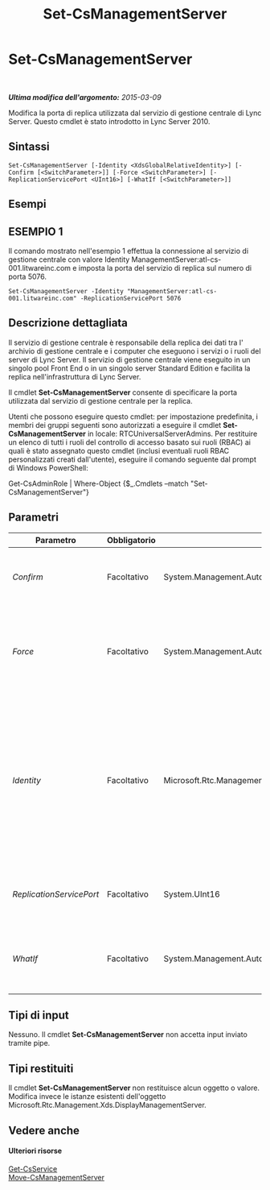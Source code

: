 ﻿---
title: Set-CsManagementServer
TOCTitle: Set-CsManagementServer
ms:assetid: 6607580d-f111-4dff-961a-71525bf2e482
ms:mtpsurl: https://technet.microsoft.com/it-it/library/Gg398465(v=OCS.15)
ms:contentKeyID: 49300808
ms.date: 08/24/2015
mtps_version: v=OCS.15
ms.translationtype: HT
---

# Set-CsManagementServer

 

_**Ultima modifica dell'argomento:** 2015-03-09_

Modifica la porta di replica utilizzata dal servizio di gestione centrale di Lync Server. Questo cmdlet è stato introdotto in Lync Server 2010.

## Sintassi

    Set-CsManagementServer [-Identity <XdsGlobalRelativeIdentity>] [-Confirm [<SwitchParameter>]] [-Force <SwitchParameter>] [-ReplicationServicePort <UInt16>] [-WhatIf [<SwitchParameter>]]

## Esempi

## ESEMPIO 1

Il comando mostrato nell'esempio 1 effettua la connessione al servizio di gestione centrale con valore Identity ManagementServer:atl-cs-001.litwareinc.com e imposta la porta del servizio di replica sul numero di porta 5076.

    Set-CsManagementServer -Identity "ManagementServer:atl-cs-001.litwareinc.com" -ReplicationServicePort 5076

## Descrizione dettagliata

Il servizio di gestione centrale è responsabile della replica dei dati tra l' archivio di gestione centrale e i computer che eseguono i servizi o i ruoli del server di Lync Server. Il servizio di gestione centrale viene eseguito in un singolo pool Front End o in un singolo server Standard Edition e facilita la replica nell'infrastruttura di Lync Server.

Il cmdlet **Set-CsManagementServer** consente di specificare la porta utilizzata dal servizio di gestione centrale per la replica.

Utenti che possono eseguire questo cmdlet: per impostazione predefinita, i membri dei gruppi seguenti sono autorizzati a eseguire il cmdlet **Set-CsManagementServer** in locale: RTCUniversalServerAdmins. Per restituire un elenco di tutti i ruoli del controllo di accesso basato sui ruoli (RBAC) ai quali è stato assegnato questo cmdlet (inclusi eventuali ruoli RBAC personalizzati creati dall'utente), eseguire il comando seguente dal prompt di Windows PowerShell:

Get-CsAdminRole | Where-Object {$\_.Cmdlets –match "Set-CsManagementServer"}

## Parametri


<table>
<colgroup>
<col style="width: 25%" />
<col style="width: 25%" />
<col style="width: 25%" />
<col style="width: 25%" />
</colgroup>
<thead>
<tr class="header">
<th>Parametro</th>
<th>Obbligatorio</th>
<th>Tipo</th>
<th>Descrizione</th>
</tr>
</thead>
<tbody>
<tr class="odd">
<td><p><em>Confirm</em></p></td>
<td><p>Facoltativo</p></td>
<td><p>System.Management.Automation.SwitchParameter</p></td>
<td><p>Viene visualizzata una richiesta di conferma prima di eseguire il comando.</p></td>
</tr>
<tr class="even">
<td><p><em>Force</em></p></td>
<td><p>Facoltativo</p></td>
<td><p>System.Management.Automation.SwitchParameter</p></td>
<td><p>Consente di non visualizzare i messaggi relativi agli errori non irreversibili che possono verificarsi durante l'esecuzione del comando.</p></td>
</tr>
<tr class="odd">
<td><p><em>Identity</em></p></td>
<td><p>Facoltativo</p></td>
<td><p>Microsoft.Rtc.Management.Xds.XdsGlobalRelativeIdentity</p></td>
<td><p>Identificatore univoco del servizio di gestione centrale. Ad esempio: -Identity &quot;ManagementServer:atl-cs-001.litwareinc.com&quot;.</p>
<p>È possibile omettere il prefisso &quot;ManagementServer:&quot; quando si specifica un server di gestione centrale, ad esempio -Identity &quot;atl-cs-001.litwareinc.com&quot;.</p></td>
</tr>
<tr class="even">
<td><p><em>ReplicationServicePort</em></p></td>
<td><p>Facoltativo</p></td>
<td><p>System.UInt16</p></td>
<td><p>Numero della porta di replica utilizzata dal servizio di gestione centrale.</p></td>
</tr>
<tr class="odd">
<td><p><em>WhatIf</em></p></td>
<td><p>Facoltativo</p></td>
<td><p>System.Management.Automation.SwitchParameter</p></td>
<td><p>Descrive ciò che accadrebbe se si eseguisse il comando senza eseguirlo realmente.</p></td>
</tr>
</tbody>
</table>


## Tipi di input

Nessuno. Il cmdlet **Set-CsManagementServer** non accetta input inviato tramite pipe.

## Tipi restituiti

Il cmdlet **Set-CsManagementServer** non restituisce alcun oggetto o valore. Modifica invece le istanze esistenti dell'oggetto Microsoft.Rtc.Management.Xds.DisplayManagementServer.

## Vedere anche

#### Ulteriori risorse

[Get-CsService](get-csservice.md)  
[Move-CsManagementServer](move-csmanagementserver.md)

